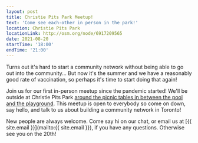 ```yaml
---
layout: post
title: Christie Pits Park Meetup!
text: 'Come see each-other in person in the park!'
location: Christie Pits Park
locationLink: http://osm.org/node/6917209565
date: 2021-08-20
startTime: '18:00'
endTime: '21:00'
---
```


Turns out it's hard to start a community network without being able to go out into the community... But now it's the summer and we have a reasonably good rate of vaccination, so perhaps it's time to start doing that again!

Join us for our first in-person meetup since the pandemic started!  We'll be outside at Christie Pits Park [around the picnic tables in between the pool and the playground](https://www.openstreetmap.org/node/6917209565).  This meetup is open to everybody so come on down, say hello, and talk to us about building a community network in Toronto!

New people are always welcome. Come say hi on our chat, or email us at [{{ site.email }}](mailto:{{ site.email }}), if you have any questions.  Otherwise see you on the 20th!
